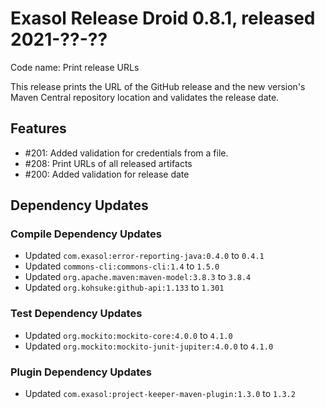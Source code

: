# Exasol Release Droid 0.8.1, released 2021-??-??

Code name: Print release URLs

This release prints the URL of the GitHub release and the new version's Maven Central repository location and validates the release date.

## Features

* #201: Added validation for credentials from a file.
* #208: Print URLs of all released artifacts
* #200: Added validation for release date

## Dependency Updates

### Compile Dependency Updates

* Updated `com.exasol:error-reporting-java:0.4.0` to `0.4.1`
* Updated `commons-cli:commons-cli:1.4` to `1.5.0`
* Updated `org.apache.maven:maven-model:3.8.3` to `3.8.4`
* Updated `org.kohsuke:github-api:1.133` to `1.301`

### Test Dependency Updates

* Updated `org.mockito:mockito-core:4.0.0` to `4.1.0`
* Updated `org.mockito:mockito-junit-jupiter:4.0.0` to `4.1.0`

### Plugin Dependency Updates

* Updated `com.exasol:project-keeper-maven-plugin:1.3.0` to `1.3.2`
